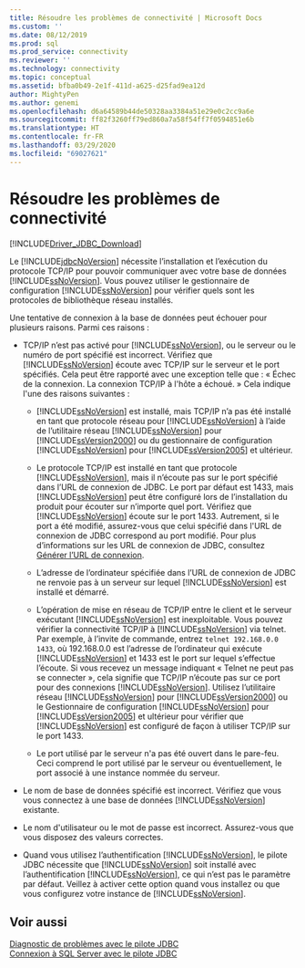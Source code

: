 ```yaml
---
title: Résoudre les problèmes de connectivité | Microsoft Docs
ms.custom: ''
ms.date: 08/12/2019
ms.prod: sql
ms.prod_service: connectivity
ms.reviewer: ''
ms.technology: connectivity
ms.topic: conceptual
ms.assetid: bfba0b49-2e1f-411d-a625-d25fad9ea12d
author: MightyPen
ms.author: genemi
ms.openlocfilehash: d6a64589b44de50328aa3384a51e29e0c2cc9a6e
ms.sourcegitcommit: ff82f3260ff79ed860a7a58f54ff7f0594851e6b
ms.translationtype: HT
ms.contentlocale: fr-FR
ms.lasthandoff: 03/29/2020
ms.locfileid: "69027621"
---
```

# <a name="troubleshooting-connectivity"></a>Résoudre les problèmes de connectivité
[!INCLUDE[Driver_JDBC_Download](../../includes/driver_jdbc_download.md)]

  Le [!INCLUDE[jdbcNoVersion](../../includes/jdbcnoversion_md.md)] nécessite l’installation et l’exécution du protocole TCP/IP pour pouvoir communiquer avec votre base de données [!INCLUDE[ssNoVersion](../../includes/ssnoversion-md.md)]. Vous pouvez utiliser le gestionnaire de configuration [!INCLUDE[ssNoVersion](../../includes/ssnoversion-md.md)] pour vérifier quels sont les protocoles de bibliothèque réseau installés.  
  
 Une tentative de connexion à la base de données peut échouer pour plusieurs raisons. Parmi ces raisons :  
  
-   TCP/IP n’est pas activé pour [!INCLUDE[ssNoVersion](../../includes/ssnoversion-md.md)], ou le serveur ou le numéro de port spécifié est incorrect. Vérifiez que [!INCLUDE[ssNoVersion](../../includes/ssnoversion-md.md)] écoute avec TCP/IP sur le serveur et le port spécifiés. Cela peut être rapporté avec une exception telle que : « Échec de la connexion. La connexion TCP/IP à l'hôte a échoué. » Cela indique l'une des raisons suivantes :  
  
    -   [!INCLUDE[ssNoVersion](../../includes/ssnoversion-md.md)] est installé, mais TCP/IP n’a pas été installé en tant que protocole réseau pour [!INCLUDE[ssNoVersion](../../includes/ssnoversion-md.md)] à l’aide de l’utilitaire réseau [!INCLUDE[ssNoVersion](../../includes/ssnoversion-md.md)] pour [!INCLUDE[ssVersion2000](../../includes/ssversion2000-md.md)] ou du gestionnaire de configuration [!INCLUDE[ssNoVersion](../../includes/ssnoversion-md.md)] pour [!INCLUDE[ssVersion2005](../../includes/ssversion2005-md.md)] et ultérieur.  
  
    -   Le protocole TCP/IP est installé en tant que protocole [!INCLUDE[ssNoVersion](../../includes/ssnoversion-md.md)], mais il n’écoute pas sur le port spécifié dans l’URL de connexion de JDBC. Le port par défaut est 1433, mais [!INCLUDE[ssNoVersion](../../includes/ssnoversion-md.md)] peut être configuré lors de l’installation du produit pour écouter sur n’importe quel port. Vérifiez que [!INCLUDE[ssNoVersion](../../includes/ssnoversion-md.md)] écoute sur le port 1433. Autrement, si le port a été modifié, assurez-vous que celui spécifié dans l'URL de connexion de JDBC correspond au port modifié. Pour plus d’informations sur les URL de connexion de JDBC, consultez [Générer l’URL de connexion](../../connect/jdbc/building-the-connection-url.md).  
  
    -   L’adresse de l’ordinateur spécifiée dans l’URL de connexion de JDBC ne renvoie pas à un serveur sur lequel [!INCLUDE[ssNoVersion](../../includes/ssnoversion-md.md)] est installé et démarré.  
  
    -   L’opération de mise en réseau de TCP/IP entre le client et le serveur exécutant [!INCLUDE[ssNoVersion](../../includes/ssnoversion-md.md)] est inexploitable. Vous pouvez vérifier la connectivité TCP/IP à [!INCLUDE[ssNoVersion](../../includes/ssnoversion-md.md)] via telnet. Par exemple, à l’invite de commande, entrez `telnet 192.168.0.0 1433`, où 192.168.0.0 est l’adresse de l’ordinateur qui exécute [!INCLUDE[ssNoVersion](../../includes/ssnoversion-md.md)] et 1433 est le port sur lequel s’effectue l’écoute. Si vous recevez un message indiquant « Telnet ne peut pas se connecter », cela signifie que TCP/IP n’écoute pas sur ce port pour des connexions [!INCLUDE[ssNoVersion](../../includes/ssnoversion-md.md)]. Utilisez l’utilitaire réseau [!INCLUDE[ssNoVersion](../../includes/ssnoversion-md.md)] pour [!INCLUDE[ssVersion2000](../../includes/ssversion2000-md.md)] ou le Gestionnaire de configuration [!INCLUDE[ssNoVersion](../../includes/ssnoversion-md.md)] pour [!INCLUDE[ssVersion2005](../../includes/ssversion2005-md.md)] et ultérieur pour vérifier que [!INCLUDE[ssNoVersion](../../includes/ssnoversion-md.md)] est configuré de façon à utiliser TCP/IP sur le port 1433.  
  
    -   Le port utilisé par le serveur n'a pas été ouvert dans le pare-feu. Ceci comprend le port utilisé par le serveur ou éventuellement, le port associé à une instance nommée du serveur.  
  
-   Le nom de base de données spécifié est incorrect. Vérifiez que vous vous connectez à une base de données [!INCLUDE[ssNoVersion](../../includes/ssnoversion-md.md)] existante.  
  
-   Le nom d'utilisateur ou le mot de passe est incorrect. Assurez-vous que vous disposez des valeurs correctes.  
  
-   Quand vous utilisez l’authentification [!INCLUDE[ssNoVersion](../../includes/ssnoversion-md.md)], le pilote JDBC nécessite que [!INCLUDE[ssNoVersion](../../includes/ssnoversion-md.md)] soit installé avec l’authentification [!INCLUDE[ssNoVersion](../../includes/ssnoversion-md.md)], ce qui n’est pas le paramètre par défaut. Veillez à activer cette option quand vous installez ou que vous configurez votre instance de [!INCLUDE[ssNoVersion](../../includes/ssnoversion-md.md)].  
  
## <a name="see-also"></a>Voir aussi  
 [Diagnostic de problèmes avec le pilote JDBC](../../connect/jdbc/diagnosing-problems-with-the-jdbc-driver.md)   
 [Connexion à SQL Server avec le pilote JDBC](../../connect/jdbc/connecting-to-sql-server-with-the-jdbc-driver.md)  
  
  
